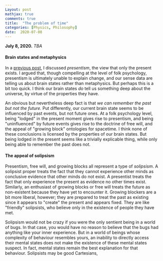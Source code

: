 ```yaml
---
Layout: post
mathjax: true
comments: true
title:  "The problem of time"
categories: [Physics, Philosophy]
date:  2020-07-08
---
```


**July 8, 2020.** *TBA*

#### Brain states and metaphysics

In a
[previous post](https://hapax.github.io/philosophy/physics/psychology-time/),
I discussed *presentism*, the view that only the present exists.
I argued that, though compelling at the level of folk psychology,
presentism is ultimately unable to explain change, and our sense data
are telling us about brain states rather than metaphysics.
But perhaps this is a bit too quick.
I think our brain states *do* tell us something deep about the
universe, by virtue of the properties they have.

An obvious but nevertheless deep fact is that *we can remember the
past but not the future.*
Put differently, our current brain state seems to be influenced by
past events, but not future ones.
At a folk psychology level, being "lodged" in the present moment gives
rise to presentism, and being "uninfluenced" by future events gives
rise to the doctrine of free will, and the appeal of "growing block"
ontologies for spacetime.
I think none of these conclusions is licensed by the properties of our brain states.
But being lodged in the present seems like a trivially explicable
thing, while only being able to remember the past does not.

#### The appeal of solipsism

Presentism, free will, and growing blocks all represent a
type of *solipsism*.
A solipsist proper treats the fact that they cannot experience other
minds as conclusive evidence that other minds do not exist.
A presentist treats the fact that only experience the
present as evidence no other times exist.
Similarly, an enthusiast of growing blocks or free will treats the
future as non-existent because they have yet to encounter it.
Growing blockers are a bit more liberal, however; they are prepared to
treat the past as existing since it appears to "create" the present
and appears fixed.
They are like "friendly" solipsists, who believe only in the existence
of people they have met.

Solipsism would not be crazy if you were the only sentient being in a
world of bugs.
In that case, you would have no reason to believe that the bugs had
anything like your inner experience.
But in a world of beings whose complexity of behaviour resembles
yours, an inability to directly access their mental states does not
make the existence of these mental states suspect.
In fact, mental states remain the best explanation for that behaviour.
Solipsists may be good Cartesians, 
